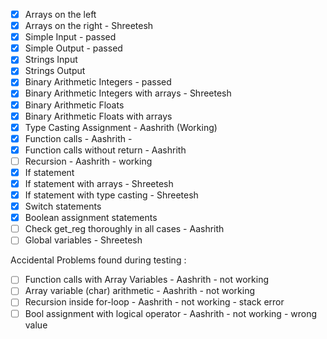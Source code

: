 - [x] Arrays on the left
- [x] Arrays on the right - Shreetesh
- [x] Simple Input - passed
- [x] Simple Output - passed
- [x] Strings Input
- [x] Strings Output
- [x] Binary Arithmetic Integers - passed
- [x] Binary Arithmetic Integers with arrays - Shreetesh
- [x] Binary Arithmetic Floats
- [x] Binary Arithmetic Floats with arrays
- [x] Type Casting Assignment - Aashrith (Working)
- [x] Function calls - Aashrith -
- [x] Function calls without return - Aashrith
- [ ] Recursion - Aashrith - working
- [x] If statement
- [x] If statement with arrays - Shreetesh
- [x] If statement with type casting - Shreetesh
- [x] Switch statements
- [x] Boolean assignment statements
- [ ] Check get_reg thoroughly in all cases - Aashrith
- [ ] Global variables - Shreetesh

Accidental Problems found during testing :

- [ ] Function calls with Array Variables - Aashrith - not working
- [ ] Array variable (char) arithmetic - Aashrith - not working
- [ ] Recursion inside for-loop - Aashrith - not working - stack error
- [ ] Bool assignment with logical operator - Aashrith - not working - wrong value
